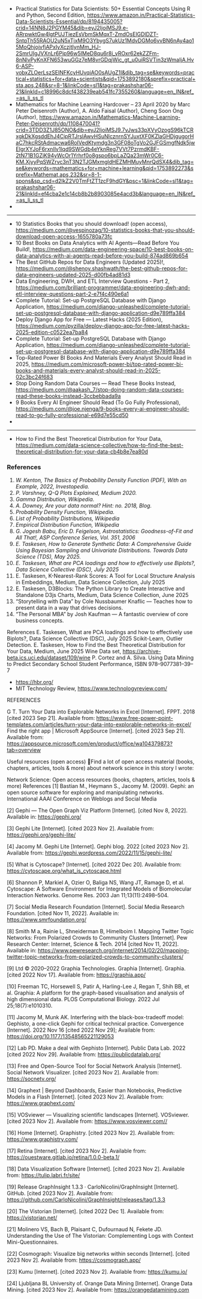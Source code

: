 





 - Practical Statistics for Data Scientists: 50+ Essential Concepts Using R and Python, Second Edition, https://www.amazon.in/Practical-Statistics-Data-Scientists-Essential/dp/8194435005?crid=14NN8J2PGYM45&dib=eyJ2IjoiMSJ9.e-ARrpwktGw4lgtPUJTiezEsVbmSkMqxT-ZmdOsElGDlDZT-SntpTh55RAOU2uN5xTjxM9O3YbygS7ukUz1MdvDGMo6vvBN6nAy4ao15MoQhjojvfjAPxIyXczjtIynMm_HJ-2SmrUIgJVXnLr6Pip96w5IMeD8qu6r8i_yROxr62ekZZFm-8nNlvPyKnXFN653wuGGz7eM8vrGDqjWic_gt_u0uiRSVTin3zWmaIjA.Hv6-ASP-vobxZLOerLszSEINFKcyHUvqiAO0sAUgZ1I&dib_tag=se&keywords=practical+statistics+for+data+scientists&qid=1753892180&sprefix=practical+sta,aps,248&sr=8-1&linkCode=sl1&tag=prakashshar06-21&linkId=c18996c8dcf438239eab541fc7355260&language=en_IN&ref_=as_li_ss_tl
 - Mathematics for Machine Learning Hardcover – 23 April 2020 by Marc Peter Deisenroth (Author), A. Aldo Faisal (Author), Cheng Soon Ong (Author), https://www.amazon.in/Mathematics-Machine-Learning-Peter-Deisenroth/dp/1108470041?crid=3TDD3Z1J85ONO&dib=eyJ2IjoiMSJ9.7vJws33pXVyOzogS96kTCRxgkDkXgsddEhJ4CipRTJrslAwvHSuNIcznrnSYJuxtXF0KZlaGHDjgugorHaC7hkcRStAdmacwa6RoIVedKtymdg3n3GF08oTgVo2GJFGSmgfNdk5jwEIgrXYJoF6rxnIlv1lqd9SWGdb4eYknReg7VVt7PzrmdKBF-2tN71B1GZjK94yWcOr1Yrhrf0o8gspo6bpLaZQa23mWr0C6-KM.XjyyPqSWZrvc3nT3N2TJGMxmgldHEZMHMuyMnrQdSX4&dib_tag=se&keywords=mathematics+for+machine+learning&qid=1753892273&sprefix=Mathemat,aps,232&sr=8-1-spons&sp_csd=d2lkZ2V0TmFtZT1zcF9hdGY&psc=1&linkCode=sl1&tag=prakashshar06-21&linkId=ef4cba2e1c14cb8b2b8903085e4acd3b&language=en_IN&ref_=as_li_ss_tl
 - 







------------------------------------------------


 - 10 Statistics Books that you should download! (open access), https://medium.com/@vespinozag/10-statistics-books-that-you-should-download-open-access-1655780a73fc
 - 10 Best Books on Data Analytics with AI Agents—Read Before You Build!, https://medium.com/data-engineering-space/10-best-books-on-data-analytics-with-ai-agents-read-before-you-build-874ad869b654
 - The Best GitHub Repos for Data Engineers (Updated 2025)!, https://medium.com/@shenoy.shashwath/the-best-github-repos-for-data-engineers-updated-2025-d00fb4ad81d3
 - Data Engineering, DWH, and ETL Interview Questions - Part 2, https://medium.com/brilliant-programmer/data-engineering-dwh-and-etl-interview-questions-part-2-e7f4c490e6a1
 - Complete Tutorial: Set-up PostgreSQL Database with Django Application, https://medium.com/django-unleashed/complete-tutorial-set-up-postgresql-database-with-django-application-d9e789ffa384
 - Deploy Django App for Free — Latest Hacks (2025 Edition), https://medium.com/pyzilla/deploy-django-app-for-free-latest-hacks-2025-edition-c0522ea7ba84
 - Complete Tutorial: Set-up PostgreSQL Database with Django Application, https://medium.com/django-unleashed/complete-tutorial-set-up-postgresql-database-with-django-application-d9e789ffa384
 - Top-Rated Power BI Books And Materials Every Analyst Should Read in 2025, https://medium.com/microsoft-power-bi/top-rated-power-bi-books-and-materials-every-analyst-should-read-in-2025-02c3bc24f683
 - Stop Doing Random Data Courses — Read These Books Instead, https://medium.com/@aakash_7/stop-doing-random-data-courses-read-these-books-instead-3ccbebbada9a
 - 9 Books Every AI Engineer Should Read (To Go Fully Professional), https://medium.com/@joe.njenga/9-books-every-ai-engineer-should-read-to-go-fully-professional-e69d7e55cd50
 - 
   


----------------------------------------------------

- How to Find the Best Theoretical Distribution for Your Data, https://medium.com/data-science-collective/how-to-find-the-best-theoretical-distribution-for-your-data-cb4b8e7ea80d



### References

1. *W. Kenton, The Basics of Probability Density Function (PDF), With an Example, 2022, Investopedia.*
2. *P. Varshney, Q-Q Plots Explained, Medium 2020.*
3. *Gamma Distribution, Wikipedia.*
4. *A. Downey, Are your data normal? Hint: no. 2018, Blog.*
5. *Probability Density Function, Wikipedia.*
6. *List of Probability Distributions, Wikipedia*
7. *Empirical Distribution Function, Wikipedia*
8. *G. Jogesh Babu, Eric D. Feigelson, Astrostatistics: Goodness-of-Fit and All That!, ASP Conference Series, Vol. 351, 2006*
9. *E. Taskesen, How to Generate Synthetic Data: A Comprehensive Guide Using Bayesian Sampling and Univariate Distributions. Towards Data Science (TDS), May 2025.*
10. *E. Taskesen, What are PCA loadings and how to effectively use Biplots?, Data Science Collective (DSC), July 2025*
11. E. Taskesen, K-Nearest-Rank Scores: A Tool for Local Structure Analysis in Embeddings, Medium, Data Science Collection, July 2025
12. E. Taskesen, D3Blocks: The Python Library to Create Interactive and Standalone D3js Charts, Medium, Data Science Collection, June 2025
13. “Storytelling with Data” by Cole Nussbaumer Knaflic — Teaches how to present data in a way that drives decisions.
14. “The Personal MBA” by Josh Kaufman — A fantastic overview of core business concepts.

References
E. Taskesen, What are PCA loadings and how to effectively use Biplots?, Data Science Collective (DSC), July 2025
Scikit-Learn, Outlier Detection.
E. Taskesen, How to Find the Best Theoretical Distribution for Your Data, Medium, June 2025
Wine Data set, https://archive-beta.ics.uci.edu/dataset/109/wine
P. Cortez and A. Silva. Using Data Mining to Predict Secondary School Student Performance, ISBN 978–9077381–39–7

 - https://hbr.org/
 - MIT Technology Review, https://www.technologyreview.com/



REFERENCES

G T. Turn Your Data into Explorable Networks in Excel [Internet]. FPPT. 2018 [cited 2023 Sep 21]. Available from: https://www.free-power-point-templates.com/articles/turn-your-data-into-explorable-networks-in-excel/
Find the right app | Microsoft AppSource [Internet]. [cited 2023 Sep 21]. Available from: https://appsource.microsoft.com/en/product/office/wa104379873?tab=overview



Useful resources (open access)
🔎Find a lot of open access material (books, chapters, articles, tools & more) about network science in this story I wrote:

Network Science: Open access resources (books, chapters, articles, tools & more)
References
[1] Bastian M., Heymann S., Jacomy M. (2009). Gephi: an open source software for exploring and manipulating networks. International AAAI Conference on Weblogs and Social Media

[2] Gephi — The Open Graph Viz Platform [Internet]. [cited Nov 8, 2022]. Available in: https://gephi.org/

[3] Gephi Lite [Internet]. [cited 2023 Nov 2]. Available from: https://gephi.org/gephi-lite/

[4] Jacomy M. Gephi Lite [Internet]. Gephi blog. 2022 [cited 2023 Nov 2]. Available from: https://gephi.wordpress.com/2022/11/15/gephi-lite/

[5] What is Cytoscape? [Internet]. [cited 2022 Dec 20]. Available from: https://cytoscape.org/what_is_cytoscape.html

[6] Shannon P, Markiel A, Ozier O, Baliga NS, Wang JT, Ramage D, et al. Cytoscape: A Software Environment for Integrated Models of Biomolecular Interaction Networks. Genome Res. 2003 Jan 11;13(11):2498–504.

[7] Social Media Research Foundation [Internet]. Social Media Research Foundation. [cited Nov 11, 2022]. Available in: https://www.smrfoundation.org/

[8] Smith M a, Rainie L, Shneiderman B, Himelboim I. Mapping Twitter Topic Networks: From Polarized Crowds to Community Clusters [Internet]. Pew Research Center: Internet, Science & Tech. 2014 [cited Nov 11, 2022]. Available in: https://www.pewresearch.org/internet/2014/02/20/mapping-twitter-topic-networks-from-polarized-crowds-to-community-clusters/

[9] Ltd © 2020–2022 Graphia Technologies. Graphia [Internet]. Graphia. [cited 2022 Nov 17]. Available from: https://graphia.app/

[10] Freeman TC, Horsewell S, Patir A, Harling-Lee J, Regan T, Shih BB, et al. Graphia: A platform for the graph-based visualisation and analysis of high dimensional data. PLOS Computational Biology. 2022 Jul 25;18(7):e1010310.

[11] Jacomy M, Munk AK. Interfering with the black-box-tradeoff model: Gephisto, a one-click Gephi for critical technical practice. Convergence [Internet]. 2022 Nov 16 [cited 2022 Nov 29]; Available from: https://doi.org/10.1177/13548565221129053

[12] Lab PD. Make a deal with Gephisto [Internet]. Public Data Lab. 2022 [cited 2022 Nov 29]. Available from: https://publicdatalab.org/

[13] Free and Open-Source Tool for Social Network Analysis [Internet]. Social Network Visualizer. [cited 2023 Nov 2]. Available from: https://socnetv.org/

[14] Graphext | Beyond Dashboards, Easier than Notebooks, Predictive Models in a Flash [Internet]. [cited 2023 Nov 2]. Available from: https://www.graphext.com/

[15] VOSviewer — Visualizing scientific landscapes [Internet]. VOSviewer. [cited 2023 Nov 2]. Available from: https://www.vosviewer.com//

[16] Home [Internet]. Graphistry. [cited 2023 Nov 2]. Available from: https://www.graphistry.com/

[17] Retina [Internet]. [cited 2023 Nov 2]. Available from: https://ouestware.gitlab.io/retina/1.0.0-beta.1/

[18] Data Visualization Software [Internet]. [cited 2023 Nov 2]. Available from: https://tulip.labri.fr/site/

[19] Release GraphInsight 1.3.3 · CarloNicolini/GraphInsight [Internet]. GitHub. [cited 2023 Nov 2]. Available from: https://github.com/CarloNicolini/GraphInsight/releases/tag/1.3.3

[20] The Vistorian [Internet]. [cited 2022 Dec 1]. Available from: https://vistorian.net/

[21] Molinero VS, Bach B, Plaisant C, Dufournaud N, Fekete JD. Understanding the Use of The Vistorian: Complementing Logs with Context Mini-Questionnaires.

[22] Cosmograph: Visualize big networks within seconds [Internet]. [cited 2023 Nov 2]. Available from: https://cosmograph.app/

[23] Kumu [Internet]. [cited 2023 Nov 2]. Available from: https://kumu.io/

[24] Ljubljana BL University of. Orange Data Mining [Internet]. Orange Data Mining. [cited 2023 Nov 2]. Available from: https://orangedatamining.com





